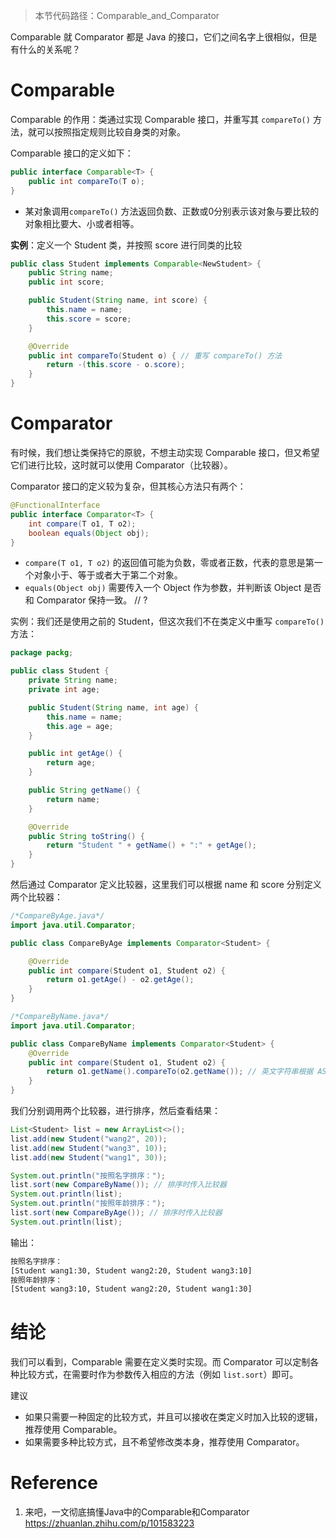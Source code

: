 > 本节代码路径：Comparable_and_Comparator

Comparable 就 Comparator 都是 Java 的接口，它们之间名字上很相似，但是有什么的关系呢？

# Comparable
Comparable 的作用：类通过实现 Comparable 接口，并重写其 `compareTo()` 方法，就可以按照指定规则比较自身类的对象。



Comparable 接口的定义如下：

```java
public interface Comparable<T> {
	public int compareTo(T o);
}
```

- 某对象调用`compareTo()` 方法返回负数、正数或0分别表示该对象与要比较的对象相比要大、小或者相等。



**实例**：定义一个 Student 类，并按照 score 进行同类的比较

```java
public class Student implements Comparable<NewStudent> {
    public String name;
    public int score;

    public Student(String name, int score) {
        this.name = name;
        this.score = score;
    }

    @Override
    public int compareTo(Student o) { // 重写 compareTo() 方法
        return -(this.score - o.score);
    }
}
```



# Comparator

有时候，我们想让类保持它的原貌，不想主动实现 Comparable 接口，但又希望它们进行比较，这时就可以使用 Comparator（比较器）。



Comparator 接口的定义较为复杂，但其核心方法只有两个：

```java
@FunctionalInterface
public interface Comparator<T> {
	int compare(T o1, T o2);
    boolean equals(Object obj);
}
```

- `compare(T o1, T o2)` 的返回值可能为负数，零或者正数，代表的意思是第一个对象小于、等于或者大于第二个对象。
- `equals(Object obj)` 需要传入一个 Object 作为参数，并判断该 Object 是否和 Comparator 保持一致。 // ?



实例：我们还是使用之前的 Student，但这次我们不在类定义中重写 `compareTo()`方法：

```java
package packg;

public class Student {
    private String name;
    private int age;

    public Student(String name, int age) {
        this.name = name;
        this.age = age;
    }

    public int getAge() {
        return age;
    }

    public String getName() {
        return name;
    }

    @Override
    public String toString() {
        return "Student " + getName() + ":" + getAge();
    }
}
```

然后通过 Comparator 定义比较器，这里我们可以根据 name 和 score 分别定义两个比较器：

```java
/*CompareByAge.java*/
import java.util.Comparator;

public class CompareByAge implements Comparator<Student> {

    @Override
    public int compare(Student o1, Student o2) {
        return o1.getAge() - o2.getAge();
    }
}
```

```java
/*CompareByName.java*/
import java.util.Comparator;

public class CompareByName implements Comparator<Student> {
    @Override
    public int compare(Student o1, Student o2) {
        return o1.getName().compareTo(o2.getName()); // 英文字符串根据 ASCII 码比较
    }
}
```

我们分别调用两个比较器，进行排序，然后查看结果：

```java
List<Student> list = new ArrayList<>();
list.add(new Student("wang2", 20));
list.add(new Student("wang3", 10));
list.add(new Student("wang1", 30));

System.out.println("按照名字排序：");
list.sort(new CompareByName()); // 排序时传入比较器
System.out.println(list);
System.out.println("按照年龄排序：");
list.sort(new CompareByAge()); // 排序时传入比较器
System.out.println(list);
```

输出：

```cmd
按照名字排序：
[Student wang1:30, Student wang2:20, Student wang3:10]
按照年龄排序：
[Student wang3:10, Student wang2:20, Student wang1:30]
```

# 结论

我们可以看到，Comparable 需要在定义类时实现。而 Comparator 可以定制各种比较方式，在需要时作为参数传入相应的方法（例如 `list.sort`）即可。



建议

- 如果只需要一种固定的比较方式，并且可以接收在类定义时加入比较的逻辑，推荐使用 Comparable。
- 如果需要多种比较方式，且不希望修改类本身，推荐使用 Comparator。



# Reference

1. 来吧，一文彻底搞懂Java中的Comparable和Comparator https://zhuanlan.zhihu.com/p/101583223


